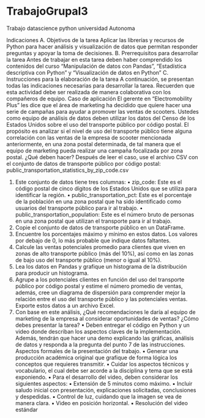 # TrabajoGrupal3
Trabajo datascience python universidad Autonoma


Indicaciones
A. Objetivos de la tarea
Aplicar las librerías y recursos de Python para hacer análisis y visualización de datos que
permitan responder preguntas y apoyar la toma de decisiones.
B. Prerrequisitos para desarrollar la tarea
Antes de trabajar en esta tarea deben haber comprendido los contenidos del curso
“Manipulación de datos con Pandas”, “Estadística descriptiva con Python” y “Visualización
de datos en Python”
C. Instrucciones para la elaboración de la tarea
A continuación, se presentan todas las indicaciones necesarias para desarrollar la tarea.
Recuerden que esta actividad debe ser realizada de manera colaborativa con los
compañeros de equipo.
Caso de aplicación
El gerente en “Electromobility Plus” les dice que el área de marketing ha decidido que
quiere hacer una serie de campañas para ayudar a promover las ventas de scooters. Ustedes
como equipo de análisis de datos deben utilizar los datos del Censo de los Estados Unidos
sobre el uso del transporte público por código postal. El propósito es analizar si el nivel de
uso del transporte público tiene alguna correlación con las ventas de la empresa de scooter
mencionada anteriormente, en una zona postal determinada, de tal manera que el equipo
de marketing pueda realizar una campaña focalizada por zona postal.
¿Qué deben hacer?
Después de leer el caso, use el archivo CSV con el conjunto de datos de transporte público
por código postal:
public_transportation_statistics_by_zip_code.csv
1. Este conjunto de datos tiene tres columnas:
• zip_code: Este es el código postal de cinco dígitos de los Estados Unidos que se
utiliza para identificar la región.
• public_transportation_pct: Este es el porcentaje de la población en una zona
postal que ha sido identificado como usuarios del transporte público para ir al
trabajo.
• public_transportation_population: Este es el número bruto de personas en una
zona postal que utilizan el transporte para ir al trabajo.
2. Copie el conjunto de datos de transporte público en un DataFrame.
3. Encuentre los porcentajes máximo y mínimo en estos datos. Los valores por debajo
de 0, lo más probable que indique datos faltantes.
4. Calcule las ventas potenciales promedio para clientes que viven en zonas de alto
transporte público (más del 10%), así como en las zonas de bajo uso del transporte
público (menor o igual al 10%).
5. Lea los datos en Pandas y grafique un histograma de la distribución para producir un
histograma.
6. Agrupe a los potenciales clientes en función del uso del transporte público por
código postal y estime el número promedio de ventas, además, cree un diagrama
de dispersión para comprender mejor la relación entre el uso del transporte público
y las potenciales ventas. Exporte estos datos a un archivo Excel.
7. Con base en este análisis, ¿Qué recomendaciones le daría al equipo de marketing de
la empresa al considerar oportunidades de ventas?
¿Cómo debes presentar la tarea?
▪ Deben entregar el código en Python y un video donde describan los aspectos claves
de la implementación. Además, tendrán que hacer una demo explicando las gráficas,
análisis de datos y responda a la pregunta del punto 7 de las instrucciones.
Aspectos formales de la presentación del trabajo.
▪ Generar una producción académica original que grafique de forma lógica los
conceptos que requieres transmitir.
▪ Cuidar los aspectos técnicos y vocabulario, el cual debe ser acorde a la disciplina y
tema que se está exponiendo.
▪ Para el desarrollo del video, deben considerar los siguientes aspectos:
▪ Extensión de 5 minutos como máximo.
▪ Incluir saludo inicial con presentación, explicaciones solicitadas,
conclusiones y despedidas.
▪ Control de luz, cuidando que la imagen se vea de manera clara.
▪ Video en posición horizontal.
▪ Resolución del video estándar

